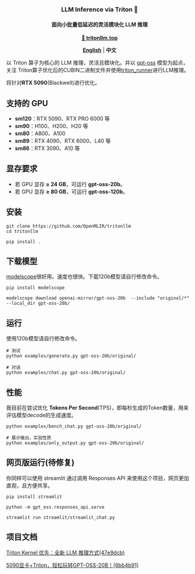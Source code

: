 <h3 align="center">
LLM Inference via Triton 🚀
</h3>

<h4 align="center">
面向小批量低延迟的灵活模块化 LLM 推理
</h4>

<p align="center">
<a href="https://tritonllm.top"><b>🔗 tritonllm.top</b></a>
</p>

<p align="center">
<a href="README.md"><b>English</b></a> | <a><b>中文</b></a>
</p>


以 Triton 算子为核心的 LLM 推理，灵活且模块化。并以 [gpt-oss](https://github.com/openai/gpt-oss) 模型为起点，关注 Triton算子优化后的CUBIN二进制文件并使用[triton_runner](https://github.com/OpenMLIR/triton_runner)进行LLM推理。

将针对**RTX 5090**(Blackwell)进行优化。

## 支持的 GPU

- **sm120**：RTX 5090、RTX PRO 6000 等
- **sm90**：H100、H200、H20 等
- **sm80**：A800、A100
- **sm89**：RTX 4090、RTX 6000、L40 等
- **sm86**：RTX 3090、A10 等

## 显存要求

- 若 GPU 显存 **≥ 24 GB**，可运行 **gpt-oss-20b**。
- 若 GPU 显存 **≥ 80 GB**，可运行 **gpt-oss-120b**。

## 安装

```shell
git clone https://github.com/OpenMLIR/tritonllm
cd tritonllm

pip install .
```

## 下载模型

[modelscope](https://www.modelscope.cn)很好用，速度也很快。下载120b模型请自行修改命令。

```shell
pip install modelscope

modelscope download openai-mirror/gpt-oss-20b  --include "original/*" --local_dir gpt-oss-20b/
```

## 运行

使用120b模型请自行修改命令。

```shell
# 测试
python examples/generate.py gpt-oss-20b/original/

# 对话
python examples/chat.py gpt-oss-20b/original/
```

## 性能

我目前在尝试优化 **Tokens Per Second**(TPS)，即每秒生成的Token数量，用来评估模型decode的生成速度。

```shell
python examples/bench_chat.py gpt-oss-20b/original/

# 展示输出，实验性质
python examples/only_output.py gpt-oss-20b/original/
```

## 网页版运行(待修复)

你同样可以使用 streamlit 通过调用 Responses API 来使用这个项目，网页更加直观，且方便共享。

```shell
pip install streamlit

python -m gpt_oss.responses_api.serve

streamlit run streamlit/streamlit_chat.py
```

## 项目文档

[Triton Kernel 优先：全新 LLM 推理方式(47e9dcb)](https://zhuanlan.zhihu.com/p/1939592984820691987)

[5090显卡+Triton，轻松玩转GPT-OSS-20B！(6bb4b91)](https://zhuanlan.zhihu.com/p/1936692690503865129)
